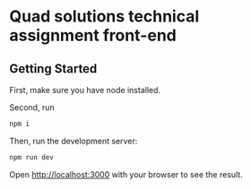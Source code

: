 # Quad solutions technical assignment front-end

## Getting Started

First, make sure you have node installed.

Second, run

```bash
npm i
```

Then, run the development server:

```bash
npm run dev
```

Open [http://localhost:3000](http://localhost:3000) with your browser to see the result.
